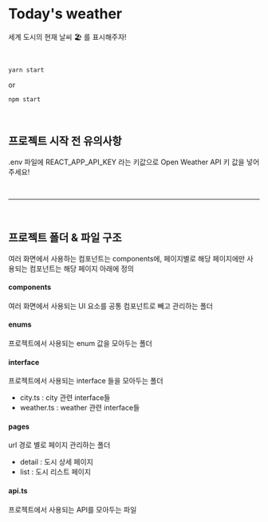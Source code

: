 # Today's weather

세계 도시의 현재 날씨 🏖 를 표시해주자!

<br/>

```shell
yarn start
```

or

```shell
npm start
```

<br/>

## 프로젝트 시작 전 유의사항

.env 파일에 REACT_APP_API_KEY 라는 키값으로 Open Weather API 키 값을 넣어주세요!

<br/>

---

<br/>

## 프로젝트 폴더 & 파일 구조

여러 화면에서 사용하는 컴포넌트는 components에, 페이지별로 해당 페이지에만 사용되는 컴포넌트는 해당 페이지 아래에 정의

#### components 
  
여러 화면에서 사용되는 UI 요소를 공통 컴포넌트로 빼고 관리하는 폴더

#### enums

프로젝트에서 사용되는 enum 값을 모아두는 폴더

#### interface

프로젝트에서 사용되는 interface 들을 모아두는 폴더

- city.ts : city 관련 interface들
- weather.ts : weather 관련 interface들

#### pages

url 경로 별로 페이지 관리하는 폴더

- detail : 도시 상세 페이지
- list : 도시 리스트 페이지

#### api.ts

프로젝트에서 사용되는 API를 모아두는 파일
